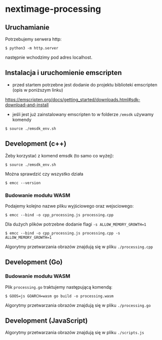 # nextimage-processing

## Uruchamianie

Potrzebujemy serwera http:

`$ python3 -m http.server`

następnie wchodzimy pod adres localhost.

## Instalacja i uruchomienie emscripten

- przed startem potrzebne jest dodanie do projektu biblioteki emscripten (opis w poniższym linku)

https://emscripten.org/docs/getting_started/downloads.html#sdk-download-and-install

- jeśli jest już zainstalowany emscripten to w folderze `/emsdk` używamy komendy

`$ source ./emsdk_env.sh`

## Development (c++)

Żeby korzystać z komend emsdk (to samo co wyżej):

`$ source ./emsdk_env.sh`

Można sprawdzić czy wszystko działa

`$ emcc --version`

### Budowanie modułu WASM

Podajemy kolejno nazwe pliku wyjściowego oraz wejsciowego:

`$ emcc --bind -o cpp_processing.js processing.cpp`

Dla dużych plików potrzebne dodanie flagi `-s ALLOW_MEMORY_GROWTH=1`

`$ emcc --bind -o cpp_processing.js processing.cpp -s ALLOW_MEMORY_GROWTH=1`

Algorytmy przetwarzania obrazów znajdują się w pliku `./processing.cpp`

## Development (Go)

### Budowanie modułu WASM

Plik `processing.go` traktujemy następującą komendą:

`$ GOOS=js GOARCH=wasm go build -o processing.wasm`

Algorytmy przetwarzania obrazów znajdują się w pliku `./processing.go`

## Development (JavaScript)

Algorytmy przetwarzania obrazów znajdują się w pliku `./scripts.js`